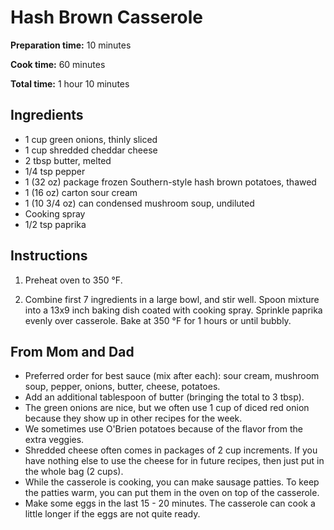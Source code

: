 # Hash Brown Casserole

**Preparation time:** 10 minutes

**Cook time:** 60 minutes

**Total time:** 1 hour 10 minutes

## Ingredients

- 1 cup green onions, thinly sliced
- 1 cup shredded cheddar cheese
- 2 tbsp butter, melted
- 1/4 tsp pepper
- 1 (32 oz) package frozen Southern-style hash brown potatoes, thawed
- 1 (16 oz) carton sour cream
- 1 (10 3/4 oz) can condensed mushroom soup, undiluted
- Cooking spray
- 1/2 tsp paprika

## Instructions

1. Preheat oven to 350 °F.

2. Combine first 7 ingredients in a large bowl, and stir well. Spoon mixture into a 13x9 inch baking dish coated with cooking spray. Sprinkle paprika evenly over casserole. Bake at 350 °F for 1 hours or until bubbly.

## From Mom and Dad

- Preferred order for best sauce (mix after each): sour cream, mushroom soup, pepper, onions, butter, cheese, potatoes.
- Add an additional tablespoon of butter (bringing the total to 3 tbsp).
- The green onions are nice, but we often use 1 cup of diced red onion because they show up in other recipes for the week.
- We sometimes use O'Brien potatoes because of the flavor from the extra veggies.
- Shredded cheese often comes in packages of 2 cup increments.   If you have nothing else to use the cheese for in future recipes, then just put in the whole bag (2 cups).
- While the casserole is cooking, you can make sausage patties. To keep the patties warm, you can put them in the oven on top of the casserole. 
- Make some eggs in the last 15 - 20 minutes. The casserole can cook a little longer if the eggs are not quite ready.

